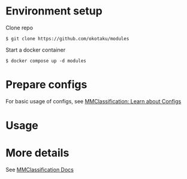 # Environment setup

Clone repo

```
$ git clone https://github.com/okotaku/modules
```

Start a docker container

```
$ docker compose up -d modules
```

# Prepare configs

For basic usage of configs, see [MMClassification: Learn about Configs](https://mmclassification.readthedocs.io/en/1.x/user_guides/config.html)

# Usage

# More details

See [MMClassification Docs](https://mmclassification.readthedocs.io/en/1.x/)
